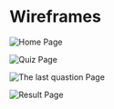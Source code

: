 # Wireframes

![Home Page](https://user-images.githubusercontent.com/73791189/124393976-7b653900-dcfd-11eb-8bee-018e05bcd9de.png)

![Quiz Page](https://user-images.githubusercontent.com/73791189/124393817-9be0c380-dcfc-11eb-8e0a-fbba4bfb485d.png)

![The last quastion Page](https://user-images.githubusercontent.com/73791189/124393840-bb77ec00-dcfc-11eb-8e6a-b58b3d3f338b.png)

![Result Page](https://user-images.githubusercontent.com/73791189/124394062-eb73bf00-dcfd-11eb-939b-b68b92722d7f.png)
